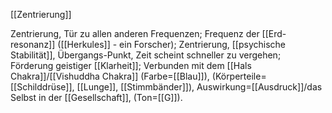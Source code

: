 [[Zentrierung]]

Zentrierung, Tür zu allen anderen Frequenzen; Frequenz der [[Erd-resonanz]] ([[Herkules]] - ein Forscher); Zentrierung, [[psychische Stabilität]], Übergangs-Punkt, Zeit scheint schneller zu vergehen; Förderung geistiger [[Klarheit]]; Verbunden mit dem [[Hals Chakra]]/[[Vishuddha Chakra]] (Farbe=[[Blau]]), (Körperteile=[[Schilddrüse]], [[Lunge]], [[Stimmbänder]]), Auswirkung=[[Ausdruck]]/das Selbst in der [[Gesellschaft]], (Ton=[[G]]).